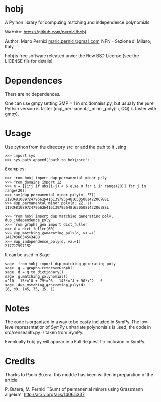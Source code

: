 hobj
====

A Python library for computing matching and independence polynomials


Website: https://github.com/pernici/hobj

Author: Mario Pernici <mario.pernici@gmail.com>
        INFN - Sezione di Milano, Italy

hobj is free software released under the New BSD License (see the
LICENSE file for details)

Dependences
===========

There are no dependences.

One can use gmpy setting GMP = 1 in src/domains.py,
but usually the pure Python version is faster
(dup_permanental_minor_poly(m, QQ) is faster with gmpy).


Usage
=====

Use python from the directory src, or add the path to it using

    >>> import sys
    >>> sys.path.append('path_to_hobj/src')

Examples:

    >>> from hobj import dup_permanental_minor_poly
    >>> from domains import ZZ
    >>> m = [[i*j if abs(i-j) < 6 else 0 for i in range(20)] for j in range(20)]
    >>> sum(dup_permanental_minor_poly(m, ZZ))
    11936810897247956264161397956481650508142206788L
    >>> dup_permanental_minor_poly(m, ZZ, 1)
    11936810897247956264161397956481650508142206788L

    >>> from hobj import dup_matching_generating_poly, dup_independence_poly
    >>> from graphs_gen import dict_fuller
    >>> d = dict_fuller(60)
    >>> dup_matching_generating_poly(d, val=1)
    1417036634543488
    >>> dup_independence_poly(d, val=1)
    217727997152

It can be used in Sage:

    sage: from hobj import dup_matching_generating_poly
    sage: g = graphs.PetersenGraph()
    sage: d = g.to_dictionary()
    sage: g.matching_polynomial()
    x^10 - 15*x^8 + 75*x^6 - 145*x^4 + 90*x^2 - 6
    sage: dup_matching_generating_poly(d)
    [6, 90, 145, 75, 15, 1]


Notes
=====

The code is organized in a way to be easily included in SymPy.
The low-level representation of SymPy univariate polynomials is used;
the code in src/densearith.py is taken from SymPy.

Eventually hobj.py will appear in a Pull Request for inclusion in SymPy.


Credits
=======

Thanks to Paolo Butera:
this module has been written in preparation of the article

P. Butera, M. Pernici
``Sums of permanental minors using Grassmann algebra''
http://arxiv.org/abs/1406.5337

